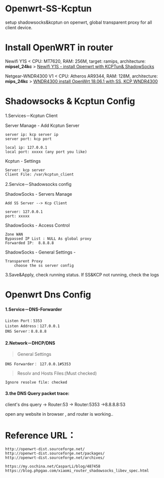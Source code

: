 # Openwrt-SS-Kcptun
setup shadowsocks&kcptun on openwrt, global transparent proxy for all client device.

# Install OpenWRT in router

Newifi Y1S < CPU: MT7620, RAM: 256M, target: ramips, architecture: **mipsel_24kc** >
[Newifi Y1S - install Openwrt with KCPTun& ShadowSocks](https://github.com/boxhg/openwrt-ss-kcp/blob/master/newifi-y1s.md)  

Netgear-WNDR4300 V1 < CPU: Atheros AR9344, RAM: 128M, architecture: **mips_24kc** >
[WNDR4300 install OpenWrt 18.06.1 with SS, KCP WNDR4300](https://github.com/boxhg/openwrt-ss-kcp/blob/master/Netgear-WNDR4300-v1.md)


# Shadowsocks & Kcptun Config
1.Services－Kcptun Client 

Server Manage - Add Kcptun Server

    server ip: kcp server ip    
    server port: kcp port
    
    local ip: 127.0.0.1
    local port: xxxxx (any port you like)
    
 
   
Kcptun - Settings   
    
    Server: kcp server
    Client File: /var/kcptun_client   
       
    
2.Service－Shadowsocks config 

ShadowSocks - Servers Manage

    Add SS Server --> Kcp Client

    server: 127.0.0.1   
    port: xxxxx

    
ShadowSocks - Access Control

    Zone WAN
    Bypassed IP List : NULL As global proxy
    Forwarded IP:  8.8.8.8    

ShadowSocks - General Settings - 
    
    Transparent Proxy
        choose the ss server config


3.Save&Apply, check running status. If SS&KCP not running, check the logs    

# Openwrt Dns Config 

#### 1.Service－DNS-Forwarder 

    Listen Port：5353
    Listen Address：127.0.0.1
    DNS Server：8.8.8.8
    

#### 2.Network－DHCP/DNS

>General Settings

    DNS Forwarder： 127.0.0.1#5353

>Resolv and Hosts Files:(Must checked)

    Ignore resolve file: checked


#### 3.the DNS Query packet trace:

client's dns query -> Router:53 ->  Router:5353 ->8.8.8.8:53

open any website in browser , and router is working..


# Reference URL：

    http://openwrt-dist.sourceforge.net/
    http://openwrt-dist.sourceforge.net/packages/
    http://openwrt-dist.sourceforge.net/archives/  
    
    https://my.oschina.net/CasparLi/blog/487458   
    https://blog.phpgao.com/xiaomi_router_shadowsocks_libev_spec.html
